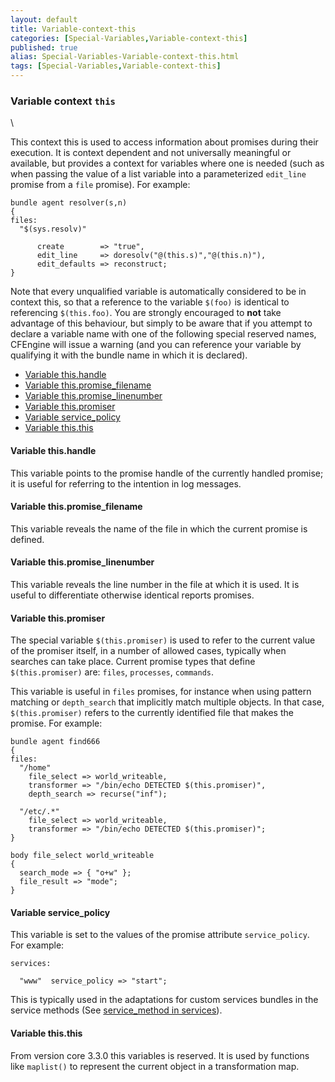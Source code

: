 ```yaml
---
layout: default
title: Variable-context-this
categories: [Special-Variables,Variable-context-this]
published: true
alias: Special-Variables-Variable-context-this.html
tags: [Special-Variables,Variable-context-this]
---
```


### Variable context `this`

\

This context this is used to access information about promises during
their execution. It is context dependent and not universally meaningful
or available, but provides a context for variables where one is needed
(such as when passing the value of a list variable into a parameterized
`edit_line` promise from a `file` promise). For example:

~~~~ {.verbatim}
bundle agent resolver(s,n)
{ 
files:
  "$(sys.resolv)" 

      create        => "true",
      edit_line     => doresolv("@(this.s)","@(this.n)"),
      edit_defaults => reconstruct;
}
~~~~

Note that every unqualified variable is automatically considered to be
in context this, so that a reference to the variable `$(foo)` is
identical to referencing `$(this.foo)`. You are strongly encouraged to
**not** take advantage of this behaviour, but simply to be aware that if
you attempt to declare a variable name with one of the following special
reserved names, CFEngine will issue a warning (and you can reference
your variable by qualifying it with the bundle name in which it is
declared).

-   [Variable this.handle](#Variable-this_002ehandle)
-   [Variable
    this.promise\_filename](#Variable-this_002epromise_005ffilename)
-   [Variable
    this.promise\_linenumber](#Variable-this_002epromise_005flinenumber)
-   [Variable this.promiser](#Variable-this_002epromiser)
-   [Variable service\_policy](#Variable-service_005fpolicy)
-   [Variable this.this](#Variable-this_002ethis)

#### Variable this.handle

This variable points to the promise handle of the currently handled
promise; it is useful for referring to the intention in log messages.

#### Variable this.promise\_filename

This variable reveals the name of the file in which the current promise
is defined.

#### Variable this.promise\_linenumber

This variable reveals the line number in the file at which it is used.
It is useful to differentiate otherwise identical reports promises.

#### Variable this.promiser

The special variable `$(this.promiser)` is used to refer to the current
value of the promiser itself, in a number of allowed cases, typically
when searches can take place. Current promise types that define
`$(this.promiser)` are: `files`, `processes`, `commands`.

This variable is useful in `files` promises, for instance when using
pattern matching or `depth_search` that implicitly match multiple
objects. In that case, `$(this.promiser)` refers to the currently
identified file that makes the promise. For example:

~~~~ {.verbatim}
bundle agent find666
{
files:
  "/home"
    file_select => world_writeable,
    transformer => "/bin/echo DETECTED $(this.promiser)",
    depth_search => recurse("inf");

  "/etc/.*"
    file_select => world_writeable,
    transformer => "/bin/echo DETECTED $(this.promiser)";
}

body file_select world_writeable
{
  search_mode => { "o+w" };
  file_result => "mode";
}
~~~~

#### Variable service\_policy

This variable is set to the values of the promise attribute
`service_policy`. For example:

~~~~ {.verbatim}
services:

  "www"  service_policy => "start";
~~~~

This is typically used in the adaptations for custom services bundles in
the service methods (See [service\_method in
services](#service_005fmethod-in-services)).

#### Variable this.this

From version core 3.3.0 this variables is reserved. It is used by
functions like `maplist()` to represent the current object in a
transformation map.
